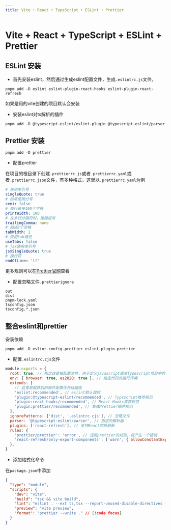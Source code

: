 ```yaml
---
title: Vite + React + TypeScript + ESLint + Prettier
---
```


# Vite + React + TypeScript + ESLint + Prettier

## ESLint 安装

- 首先安装eslint，然后通过生成eslint配置文件，生成`.eslintrc.js`文件，

`pnpm add -D eslint eslint-plugin-react-hooks eslint-plugin-react-refresh`

如果是用的vite创建的项目默认会安装

- 安装eslint对ts解析的插件

`pnpm add -D @typescript-eslint/eslint-plugin @typescript-eslint/parser`

## Prettier 安装

`pnpm add -D prettier`

- 配置prettier

在项目的根目录下创建`.prettierrc.js`或者`.prettierrc.yaml`或者`.prettierrc.json`文件，有多种格式，这里以`.prettierrc.yaml`为例

```yaml
# 使用单引号
singleQuote: true
# 结尾使用分号
semi: false
# 每行最多100个字符
printWidth: 100
# 在多行分隔符时，尾随逗号
trailingComma: none
# 缩进2个空格
tabWidth: 2
# 使用tab缩进
useTabs: false
# jsx使用单引号
jsxSingleQuote: true
# 换行符
endOfLine: 'lf'
```

更多规则可以在[Prettier官网](https://prettier.io/docs/en/options.html)查看

- 配置忽略文件`.prettierignore`

```
out
dist
pnpm-lock.yaml
tsconfig.json
tsconfig.*.json
```

## 整合eslint和prettier

安装依赖

`pnpm add -D eslint-config-prettier eslint-plugin-prettier`

- 配置`.eslintrc.cjs`文件

```js
module.exports = {
  root: true, // 指定这是根配置文件，用于定义javascript或者Typescript项目中的代码质量和风格的规则。
  env: { browser: true, es2020: true }, // 指定代码的运行环境
  extends: [
    // 这里是越靠后的插件配置优先级越高
    'eslint:recommended', // eslint默认规则
    'plugin:@typescript-eslint/recommended', // Typsscript推荐规范
    'plugin:react-hooks/recommended', // React Hooks推荐规范
    'plugin:prettier/recommended', // 集成Prettier插件规范
  ],
  ignorePatterns: ['dist', '.eslintrc.cjs'], // 忽略文件
  parser: '@typescript-eslint/parser', // 指定的解析器
  plugins: ['react-refresh'], // 支持React的热刷新
  rules: {
    'prettier/prettier': 'error', // 违反prettier的规则，将产生一个错误
    'react-refresh/only-export-components': ['warn', { allowConstantExport: true }], // 配置React热刷新的规则，允许常量到导出
  },
}
```

- 添加格式化命令

在`package.json`中添加

```json
{
  "type": "module",
  "scripts": {
    "dev": "vite",
    "build": "tsc && vite build",
    "lint": "eslint . --ext ts,tsx --report-unused-disable-directives --max-warnings 0", // [!code focus]
    "preview": "vite preview",
    "format": "prettier --write ." // [!code focus]
  }
}
```
